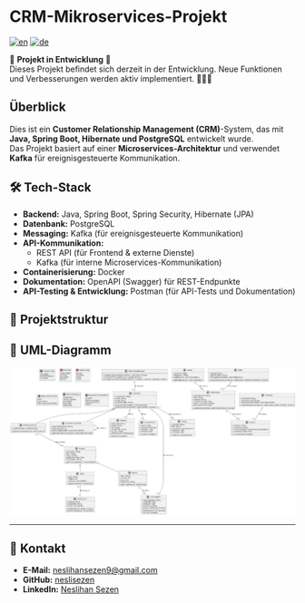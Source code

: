 # CRM-Mikroservices-Projekt                                                                                                                                

[![en](https://img.shields.io/badge/language-en-red.svg)](README.md)  [![de](https://img.shields.io/badge/language-de-blue.svg)](README.de.md)

🚧 **Projekt in Entwicklung** 🚧  
Dieses Projekt befindet sich derzeit in der Entwicklung. Neue Funktionen und Verbesserungen werden aktiv implementiert. 👩🏻‍💻  

## **Überblick**  
Dies ist ein **Customer Relationship Management (CRM)**-System, das mit **Java, Spring Boot, Hibernate und PostgreSQL** entwickelt wurde.  
Das Projekt basiert auf einer **Microservices-Architektur** und verwendet **Kafka** für ereignisgesteuerte Kommunikation.  

## **🛠 Tech-Stack**  
- **Backend:** Java, Spring Boot, Spring Security, Hibernate (JPA)  
- **Datenbank:** PostgreSQL  
- **Messaging:** Kafka (für ereignisgesteuerte Kommunikation)  
- **API-Kommunikation:**  
  - REST API (für Frontend & externe Dienste)  
  - Kafka (für interne Microservices-Kommunikation)  
- **Containerisierung:** Docker  
- **Dokumentation:** OpenAPI (Swagger) für REST-Endpunkte  
- **API-Testing & Entwicklung:** Postman (für API-Tests und Dokumentation)  

## **📂 Projektstruktur**  
## **📍 UML-Diagramm**  
![CRM System UML](docs/uml-diagram.jpg)  

---

## **📧 Kontakt**  

- **E-Mail:** neslihansezen9@gmail.com  
- **GitHub:** [neslisezen](https://github.com/neslisezen)  
- **LinkedIn:** [Neslihan Sezen](https://linkedin.com/in/neslihansezen)  

